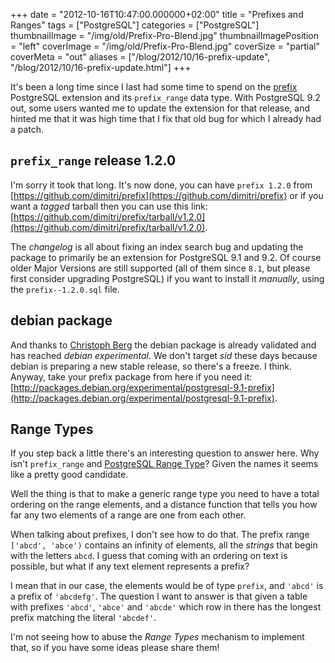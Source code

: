 +++
date = "2012-10-16T10:47:00.000000+02:00"
title = "Prefixes and Ranges"
tags = ["PostgreSQL"]
categories = ["PostgreSQL"]
thumbnailImage = "/img/old/Prefix-Pro-Blend.jpg"
thumbnailImagePosition = "left"
coverImage = "/img/old/Prefix-Pro-Blend.jpg"
coverSize = "partial"
coverMeta = "out"
aliases = ["/blog/2012/10/16-prefix-update",
           "/blog/2012/10/16-prefix-update.html"]
+++

It's been a long time since I last had some time to spend on the 
[prefix](http://tapoueh.org/pgsql/prefix.html)
PostgreSQL extension and its 
`prefix_range` data type. With PostgreSQL 9.2
out, some users wanted me to update the extension for that release, and
hinted me that it was high time that I fix that old bug for which I already
had a patch.


## `prefix_range` release 1.2.0

I'm sorry it took that long. It's now done, you can have 
`prefix 1.2.0` from
[https://github.com/dimitri/prefix](https://github.com/dimitri/prefix) or if you want a 
*tagged* tarball then you
can use this link: 
[https://github.com/dimitri/prefix/tarball/v1.2.0](https://github.com/dimitri/prefix/tarball/v1.2.0).

The 
*changelog* is all about fixing an index search bug and updating the
package to primarily be an extension for PostgreSQL 9.1 and 9.2. Of course
older Major Versions are still supported (all of them since 
`8.1`, but please
first consider upgrading PostgreSQL) if you want to install it 
*manually*,
using the 
`prefix--1.2.0.sql` file.


## debian package

And thanks to 
[Christoph Berg](http://www.df7cb.de/) the debian package is already validated and has
reached 
*debian experimental*. We don't target 
*sid* these days because debian
is preparing a new stable release, so there's a freeze. I think. Anyway,
take your prefix package from here if you need it:
[http://packages.debian.org/experimental/postgresql-9.1-prefix](http://packages.debian.org/experimental/postgresql-9.1-prefix).


## Range Types

If you step back a little there's an interesting question to answer here.
Why isn't 
`prefix_range` and 
[PostgreSQL Range Type](http://www.postgresql.org/docs/9.2/static/rangetypes.html)? Given the names it seems
like a pretty good candidate.

Well the thing is that to make a generic range type you need to have a total
ordering on the range elements, and a distance function that tells you how
far any two elements of a range are one from each other.

When talking about prefixes, I don't see how to do that. The prefix range
`['abcd', 'abce')` contains an infinity of elements, all the 
*strings* that
begin with the letters 
`abcd`. I guess that coming with an ordering on text is
possible, but what if any text element represents a prefix?

I mean that in our case, the elements would be of type 
`prefix`, and 
`'abcd'` is
a prefix of 
`'abcdefg'`. The question I want to answer is that given a table
with prefixes 
`'abcd'`, 
`'abce'` and 
`'abcde'` which row in there has the longest
prefix matching the literal 
`'abcdef'`.

I'm not seeing how to abuse the 
*Range Types* mechanism to implement that, so
if you have some ideas please share them!
